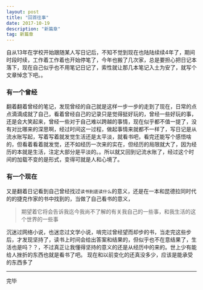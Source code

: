 ```yaml
---
layout: post
title: "回首往事"
date: 2017-10-19 
description: "新篇章"
tag: 新篇章
---
```

自从13年在学校开始跟随某人写日记后，不知不觉到现在也陆陆续续4年了，期间时段时续，工作着工作着也开始停笔了，今年也搬了几次家，总是要担心把日记本落下，现在自己似乎也不用笔记日记了，索性就让那几本笔记入土为安了，就写个文章悼念下吧。。
### 有一个曾经
翻着翻着曾经的笔记，发现曾经的自己就是这样一步一步的走到了现在，日常的点点滴滴成就了自己，看着曾经自己的记录只是觉得挺好玩的，曾经一些好玩的事，还是会大笑起来，曾经一些对于自己难以跨越的事情，现在似乎都不值一提了，没有对比哪来的深思啊，经过时间这一过程，做起事情来就都不一样了，写日记是从流水账写起，写着写着就发觉生活还是太平淡，就看书吧，看完还能写个感悟啥的，但看着看着就发觉，还不如经历一次来的实在，但经历的局限就大了，因为经历的本就是生活，注定大部分是平淡的。。所以就又回到记流水账了，经过这个时间的加载不变的是形式，变得可就是人和心境了。
### 有一个现在
又是翻着日记看到自己曾经找过`读书到底读什么`的意义，还是在一本和昆德拉同时代的的捷克作家的书中找到的，当做了自己看书的意义，
> 期望着它将会告诉我迄今我尚不了解的有关我自己的一些事，和我生活的这个世界的一些事

沉迷过网络小说，也迷恋过文学小说，啃完过曾经望而却步的书，当走完这些步后，才发现坚持了，读书上时间会给出答案和结果的，但似乎也不在意结果了，生活也是吗？？，不过真正让我懂得坚持的意义的还是从经历中的来的。世上少有能给人挫折的东西也就是看书了吧。
现在和以前变化的还真没多少，应该是能承受的东西多了

----------
完毕